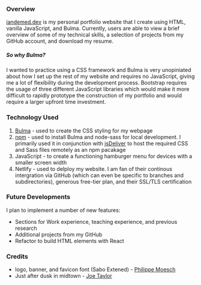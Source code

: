 ### Overview

[iandemed.dev](https://www.iandemed.dev/) is my personal portfolio website that I create using HTML, vanilla JavaScript, and Bulma. Currently, users are able to view a brief overview of some of my technical skills, a selection of projects from my GitHub account, and download my resume.

##### So why Bulma?

I wanted to practice using a CSS framework and Bulma is very unopiniated about how I set up the rest of my website and requires no JavaScript, giving me a lot of flexibility during the development process. Bootstrap requires the usage of three different JavaScript libraries which would make it more difficult to rapidly prototype the construction of my portfolio and would require a larger upfront time investment.

### Technology Used

1. [Bulma](https://www.bulma.io.com/) - used to create the CSS styling for my webpage
2. [npm](https://www.npmjs.com/) - used to install Bulma and node-sass for local development. I primarily used it in conjunction with [jsDeliver](https://www.jsdelivr.com/) to host the required CSS and Sass files remotely as an npm pacakage
3. JavaScript - to create a functioning hamburger menu for devices with a smaller screen width
4. Netlify - used to delploy my website. I am fan of their continous intergration via GitHub (which can even be specific to branches and subdirectories), generous free-tier plan, and their SSL/TLS certification

### Future Developments

I plan to implement a number of new features:

- Sections for Work experience, teaching experience, and previous research
- Additional projects from my GitHub
- Refactor to build HTML elements with React

### Credits

- logo, banner, and favicon font (Sabo Extened) - [Philippe Moesch](https://www.behance.net/PhilippeMoesch)
- Just after dusk in midtown - [Joe Taylor](https://unsplash.com/@joetaylorland)
